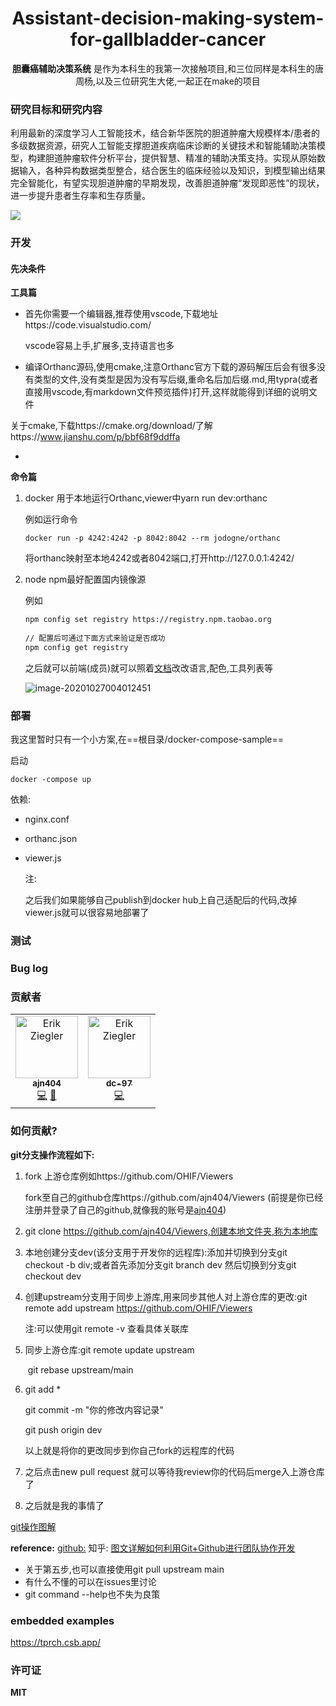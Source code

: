 <div align="center">
  <h1>Assistant-decision-making-system-for-gallbladder-cancer</h1>
  <p><strong>胆囊癌辅助决策系统</strong> 是作为本科生的我第一次接触项目,和三位同样是本科生的唐周杨,以及三位研究生大佬,一起正在make的项目 </p>
</div>



### 研究目标和研究内容

​	利用最新的深度学习人工智能技术，结合新华医院的胆道肿瘤大规模样本/患者的多级数据资源，研究人工智能支撑胆道疾病临床诊断的关键技术和智能辅助决策模型，构建胆道肿瘤软件分析平台，提供智慧、精准的辅助决策支持。实现从原始数据输入，各种异构数据类型整合，结合医生的临床经验以及知识，到模型输出结果完全智能化，有望实现胆道肿瘤的早期发现，改善胆道肿瘤“发现即恶性”的现状，进一步提升患者生存率和生存质量。



<img src="https://ss3.bdstatic.com/70cFv8Sh_Q1YnxGkpoWK1HF6hhy/it/u=1016329604,1101776005&fm=26&gp=0.jpg">



### 开发

#### 先决条件

**工具篇**

- 首先你需要一个编辑器,推荐使用vscode,下载地址https://code.visualstudio.com/

  vscode容易上手,扩展多,支持语言也多

- 编译Orthanc源码,使用cmake,注意Orthanc官方下载的源码解压后会有很多没有类型的文件,没有类型是因为没有写后缀,重命名后加后缀.md,用typra(或者直接用vscode,有markdown文件预览插件)打开,这样就能得到详细的说明文件

关于cmake,下载https://cmake.org/download/了解https://www.jianshu.com/p/bbf68f9ddffa

- 



**命令篇**

1. docker  用于本地运行Orthanc,viewer中yarn run dev:orthanc

   例如运行命令

   ```
   docker run -p 4242:4242 -p 8042:8042 --rm jodogne/orthanc
   ```

   将orthanc映射至本地4242或者8042端口,打开http://127.0.0.1:4242/

2. node npm最好配置国内镜像源

   例如

   ```bash
   npm config set registry https://registry.npm.taobao.org
    
   // 配置后可通过下面方式来验证是否成功
   npm config get registry
   ```

   之后就可以前端(成员)就可以照着[文档](https://docs.ohif.org/development/testing.html)改改语言,配色,工具列表等

   ![image-20201027004012451](readme.assets/image-20201027004012451.png)

### 部署

我这里暂时只有一个小方案,在==根目录/docker-compose-sample==

启动

```
docker -compose up
```

依赖:

- nginx.conf

- orthanc.json

- viewer.js

  注:

  之后我们如果能够自己publish到docker hub上自己适配后的代码,改掉viewer.js就可以很容易地部署了





### 测试



### Bug log



### 贡献者

<table><td align="center"><a href="https://github.com/ajn404"><img src="https://avatars3.githubusercontent.com/u/61446750?s=460&u=c32cc98122a07c58f0610d26d34234045bb94854&v=4" width="100px;" alt="Erik Ziegler"/><br /><sub><b>ajn404</b></sub></a><br /><a href="https://github.com/OHIF/react-viewerbase/commits?author=swederik" title="Code">💻</a> <a href="#maintenance-swederik" title="Maintenance">🚧</a></td><td align="center"><a href="https://github.com/dc-97"><img src="https://avatars2.githubusercontent.com/u/73149007?s=460&v=4" width="100px;" alt="Erik Ziegler"/><br /><sub><b>dc-97</b></sub></a><br /><a href="https://github.com/OHIF/react-viewerbase/commits?author=swederik" title="Code">💻</a> <a href="#maintenance-swederik" title="Maintenance"></a></td></table>

### 如何贡献?







**git分支操作流程如下:**

1. fork 上游仓库例如https://github.com/OHIF/Viewers

   fork至自己的github仓库https://github.com/ajn404/Viewers
   (前提是你已经注册并登录了自己的github,就像我的账号是[ajn404](https://github.com/ajn404))

2. git clone https://github.com/ajn404/Viewers,创建本地文件夹,称为本地库

3. 本地创建分支dev(该分支用于开发你的远程库):添加并切换到分支git checkout -b div;或者首先添加分支git branch dev 然后切换到分支git checkout dev

4. 创建upstream分支用于同步上游库,用来同步其他人对上游仓库的更改:git remote add upstream https://github.com/OHIF/Viewers

   注:可以使用git remote -v 查看具体关联库

5. 同步上游仓库:git remote update upstream

   ​						git rebase upstream/main

6. git add *

   git commit -m "你的修改内容记录"

   git push origin dev

   以上就是将你的更改同步到你自己fork的远程库的代码

7. 之后点击new pull request 就可以等待我review你的代码后merge入上游仓库了

8. 之后就是我的事情了

[git操作图解](https://github.com/ajn404/web_developer_daily/blob/main/git/gitcheatsheet.png?raw=true)	

**reference:**
[github:](https://docs.github.com/en)
知乎: [图文详解如何利用Git+Github进行团队协作开发](https://zhuanlan.zhihu.com/p/23478654)

- 关于第五步,也可以直接使用git pull upstream main
- 有什么不懂的可以在issues里讨论
- git command --help也不失为良策



### embedded examples

https://tprch.csb.app/

### 许可证

**MIT**

